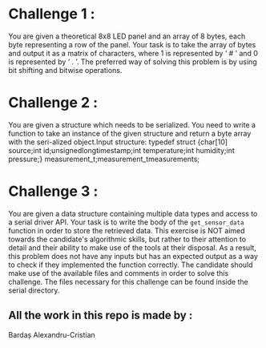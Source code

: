 # Challenge 1 : 
You are given a theoretical 8x8 LED panel and an array of 8 bytes, each byte representing a row of the panel. Your task is to take the array of bytes and output it as a matrix of characters, where 1 is represented by ‘ # ’ and 0 is represented by ‘ . ’. The preferred way of solving this problem is by using bit shifting and bitwise operations.
# Challenge 2 : 
You are given a structure which needs to be serialized. You need to write a function to take an instance of the given structure and return a byte array with the seri-alized object.Input structure: typedef struct {char[10] source;int id;unsignedlongtimestamp;int temperature;int humidity;int pressure;} measurement_t;measurement_tmeasurements;
# Challenge 3 : 
You are given a data structure containing multiple data types and access to a serial driver API. Your task is to write the body of the `get_sensor_data` function in order to store the retrieved data. This exercise is NOT aimed towards the candidate's algorithmic skills, but rather to their attention to detail and their ability to make use of the tools at their disposal. As a result, this problem does not have any inputs but has an expected output as a way to check if they implemented the function correctly. The candidate should make use of the available files and comments in order to solve this challenge.  The files necessary for this challenge can be found inside the serial directory.



## All the work in this repo is made by : 
Bardaș Alexandru-Cristian
